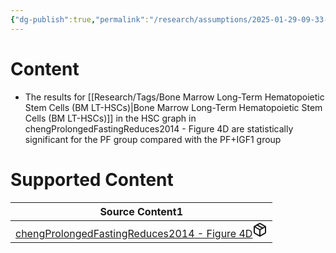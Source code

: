 ```yaml
---
{"dg-publish":true,"permalink":"/research/assumptions/2025-01-29-09-33-38/","updated":"2025-01-29T09:33:38-05:00"}
---
```


# Content
- The results for [[Research/Tags/Bone Marrow Long-Term Hematopoietic Stem Cells (BM LT-HSCs)\|Bone Marrow Long-Term Hematopoietic Stem Cells (BM LT-HSCs)]] in the HSC graph in chengProlongedFastingReduces2014 - Figure 4D are statistically significant for the PF group compared with the PF+IGF1 group
# Supported Content
<div><table class="dataview table-view-table"><thead class="table-view-thead"><tr class="table-view-tr-header"><th class="table-view-th"><span>Source Content</span><span class="dataview small-text">1</span></th></tr></thead><tbody class="table-view-tbody"><tr><td><span><a data-tooltip-position="top" aria-label="Research/Source Content/chengProlongedFastingReduces2014 - Figure 4D.md" data-href="Research/Source Content/chengProlongedFastingReduces2014 - Figure 4D.md" href="Research/Source Content/chengProlongedFastingReduces2014 - Figure 4D.md" class="internal-link" target="_blank" rel="noopener nofollow" fileclass-name="Research Links">chengProlongedFastingReduces2014 - Figure 4D</a><a class="metadata-menu fileclass-icon"><svg xmlns="http://www.w3.org/2000/svg" width="24" height="24" viewBox="0 0 24 24" fill="none" stroke="currentColor" stroke-width="2" stroke-linecap="round" stroke-linejoin="round" class="svg-icon lucide-package"><path d="m7.5 4.27 9 5.15"></path><path d="M21 8a2 2 0 0 0-1-1.73l-7-4a2 2 0 0 0-2 0l-7 4A2 2 0 0 0 3 8v8a2 2 0 0 0 1 1.73l7 4a2 2 0 0 0 2 0l7-4A2 2 0 0 0 21 16Z"></path><path d="m3.3 7 8.7 5 8.7-5"></path><path d="M12 22V12"></path></svg></a></span></td></tr></tbody></table></div>

